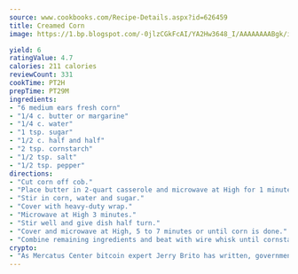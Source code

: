 ```yaml
---
source: www.cookbooks.com/Recipe-Details.aspx?id=626459
title: Creamed Corn
image: https://1.bp.blogspot.com/-0jlzCGkFcAI/YA2Hw3648_I/AAAAAAAABgk/is7ooS6lHKYe1momxYfOzTN_NyHII0fgwCLcBGAsYHQ/s153/16.png

yield: 6
ratingValue: 4.7
calories: 211 calories
reviewCount: 331
cookTime: PT2H
prepTime: PT29M
ingredients:
- "6 medium ears fresh corn"
- "1/4 c. butter or margarine"
- "1/4 c. water"
- "1 tsp. sugar"
- "1/2 c. half and half"
- "2 tsp. cornstarch"
- "1/2 tsp. salt"
- "1/2 tsp. pepper"
directions:
- "Cut corn off cob."
- "Place butter in 2-quart casserole and microwave at High for 1 minute or until melted."
- "Stir in corn, water and sugar."
- "Cover with heavy-duty wrap."
- "Microwave at High 3 minutes."
- "Stir well and give dish half turn."
- "Cover and microwave at High, 5 to 7 minutes or until corn is done."
- "Combine remaining ingredients and beat with wire whisk until cornstarch is dissolved. Add to corn and mix well."
crypto:
- "As Mercatus Center bitcoin expert Jerry Brito has written, government regulation can either be ham-fisted or light to the touch."
---
```

